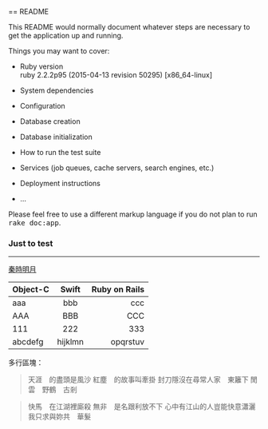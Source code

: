 == README

This README would normally document whatever steps are necessary to get the
application up and running.

Things you may want to cover:

* Ruby version
<br>ruby 2.2.2p95 (2015-04-13 revision 50295) [x86_64-linux]

* System dependencies

* Configuration

* Database creation

* Database initialization

* How to run the test suite

* Services (job queues, cache servers, search engines, etc.)

* Deployment instructions

* ...


Please feel free to use a different markup language if you do not plan to run
<tt>rake doc:app</tt>.

### Just to test
---
[秦時明月](http://example.com/)

| Object-C  | Swift  | Ruby on Rails |
| :------------ |:---------------:| -----:|
| aaa      | bbb | ccc |
| AAA      | BBB        |   CCC |
| 111 | 222        |    333 |
| abcdefg | hijklmn        |    opqrstuv |


多行區塊：
> 天涯　的盡頭是風沙
> 紅塵　的故事叫牽掛
> 封刀隱沒在尋常人家　東籬下
> 閒雲　野鶴　古剎

> 快馬　在江湖裡廝殺
> 無非　是名跟利放不下
> 心中有江山的人豈能快意瀟灑
>我只求與妳共　華髮

